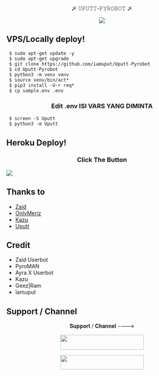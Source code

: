 <p align="center"> 〆 𝚄𝙿𝚄𝚃𝚃-𝙿𝚈𝚁𝙾𝙱𝙾𝚃 〆 </p>


<p align="center">
    <a href="https://www.python.org/" alt="made-with-python"> <img src="https://img.shields.io/badge/Made%20with-Python-black.svg?style=flat-square&logo=python&logoColor=blue&color=red" /></a>


## VPS/Locally deploy!
```console
 $ sudo apt-get update -y
 $ sudo apt-get upgrade
 $ git clone https://github.com/iamuput/Uputt-Pyrobot
 $ cd Uputt-Pyrobot
 $ python3 -m venv venv
 $ source venv/bin/act*
 $ pip3 install -U-r req*
 $ cp sample.env .env
```

<h3 align="center">
   Edit <b>.env</b> ISI VARS YANG DIMINTA
</h3>

```console
 $ screen -S Uputt
 $ python3 -m Uputt
```

## Heroku Deploy!
<h3 align="center">Click The Button</h3>
<a href="https://heroku.com/deploy?template=https://github.com/dibonihbos/Dibo-Userbot"><img src="https://www.herokucdn.com/deploy/button.svg"></a>
</div>


## Thanks to 
- [Zaid](https://github.com/ITZ-ZAID)
- [OnlyMeriz](https://github.com/Onlymeriz)
- [Kazu](https://github.com/ionmusic)
- [Uputt](https://github.com/iamuput)

## Credit 
- Zaid Userbot
- PyroMAN
- Ayra X Userbot
- Kazu
- Geez|Ram
- Iamuput
## Support / Channel

<p align="center">𝐒𝐮𝐩𝐩𝐨𝐫𝐭 / 𝐂𝐡𝐚𝐧𝐧𝐞𝐥 ----> </p>

<p align="center"><a href="https://t.me/dibonihbosss"><img src="https://img.shields.io/badge/ᴛᴇʟᴇɢʀᴀᴍ-Channel-black?&style=for-the-badge&logo=telegram" width="220" height="38.45"></a></p>
<p align="center"><a href="https://t.me/uputtSupport"><img src="https://img.shields.io/badge/ᴛᴇʟᴇɢʀᴀᴍ-𝐒𝐮𝐩𝐩𝐨𝐫𝐭-black?&style=for-the-badge&logo=telegram" width="220" height="38.45"></a></p>
